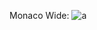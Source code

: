 Monaco Wide:
![a](https://f.cloud.github.com/assets/674812/1093810/8f8d2be2-16b1-11e3-9a6a-7814e7f19b80.png)
